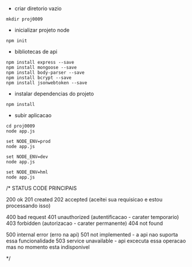 - criar diretorio vazio
````
mkdir proj0009
````

- inicializar projeto node
 ````
 npm init
 ````
 
 - bibliotecas de api
 ````
 npm install express --save
 npm install mongoose --save
 npm install body-parser --save
 npm install bcrypt --save
 npm install jsonwebtoken --save
 ````
 
 - instalar dependencias do projeto
 ````
 npm install
 ````
 
 - subir aplicacao
 ````
 cd proj0009
 node app.js
 
set NODE_ENV=prod
node app.js
 
set NODE_ENV=dev
node app.js
 
set NODE_ENV=hml
node app.js
 ````
 
 
 /*
 STATUS CODE PRINCIPAIS
 
 200  ok
 201  created
 202  accepted (aceitei sua requisicao e estou processando isso)
 
 400 bad request
 401 unauthorized (autentificacao - carater temporario)
 403 forbidden (autorizacao - carater permanente)
 404 not found
 
 500 internal error (erro na api)
 501 not implemented - a api nao suporta essa funcionalidade
 503 service unavailable - api excecuta essa operacao mas no momento esta indisponivel
 
 
 
 
 
 */